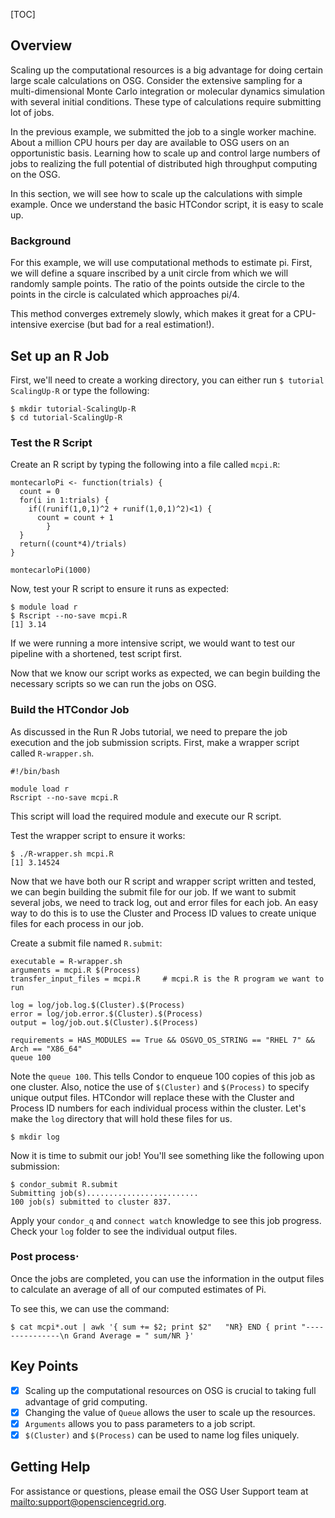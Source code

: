[title]: - "Scaling up compute resources"
[TOC]


## Overview

Scaling up the computational resources is a big advantage for doing
certain large scale calculations on OSG. Consider the extensive
sampling for a multi-dimensional Monte Carlo integration or molecular
dynamics simulation with several initial conditions. These type of
calculations require submitting lot of jobs.

In the previous example, we submitted the job to a single worker
machine. About a million CPU hours per day are available to OSG users
on an opportunistic basis.  Learning how to scale up and control large
numbers of jobs to realizing the full potential of distributed high
throughput computing on the OSG.

In this section, we will see how to scale up the calculations with
simple example. Once we understand the basic HTCondor script, it is easy
to scale up.

### Background

For this example, we will use computational methods to estimate pi. First,
we will define a square inscribed by a unit circle from which we will 
randomly sample points. The ratio of the points outside the circle to 
the points in the circle is calculated which approaches pi/4. 

This method converges extremely slowly, which makes it great for a 
CPU-intensive exercise (but bad for a real estimation!).

## Set up an R Job

First, we'll need to create a working directory, you can either run 
`$ tutorial ScalingUp-R` or type the following:

    $ mkdir tutorial-ScalingUp-R
    $ cd tutorial-ScalingUp-R

### Test the R Script

Create an R script by typing the following into a file called `mcpi.R`:

	montecarloPi <- function(trials) {
	  count = 0
	  for(i in 1:trials) {
	    if((runif(1,0,1)^2 + runif(1,0,1)^2)<1) {
	      count = count + 1
		    }
	  }
	  return((count*4)/trials)
	}
	
	montecarloPi(1000)

Now, test your R script to ensure it runs as expected:

	$ module load r
	$ Rscript --no-save mcpi.R
	[1] 3.14

If we were running a more intensive script, we would want to test our pipeline 
with a shortened, test script first.

Now that we know our script works as expected, we can begin building the 
necessary scripts so we can run the jobs on OSG.

### Build the HTCondor Job

As discussed in the Run R Jobs tutorial, we need to prepare the job 
execution and the job submission scripts. First, make a wrapper script 
called `R-wrapper.sh`. 

	#!/bin/bash

	module load r
	Rscript --no-save mcpi.R

This script will load the required module and execute our R script.

Test the wrapper script to ensure it works:

	$ ./R-wrapper.sh mcpi.R
	[1] 3.14524

Now that we have both our R script and wrapper script written and tested, 
we can begin building the submit file for our job. If we want to submit several 
jobs, we need to track log, out and error files for each
job. An easy way to do this is to use the Cluster and Process ID
values to create unique files for each process in our job.

Create a submit file named `R.submit`:

	executable = R-wrapper.sh
	arguments = mcpi.R $(Process)
	transfer_input_files = mcpi.R     # mcpi.R is the R program we want to run
		
	log = log/job.log.$(Cluster).$(Process)
	error = log/job.error.$(Cluster).$(Process)
	output = log/job.out.$(Cluster).$(Process)  
		
	requirements = HAS_MODULES == True && OSGVO_OS_STRING == "RHEL 7" && Arch == "X86_64"
	queue 100

Note the `queue 100`.  This tells Condor to enqueue 100 copies of this job
as one cluster. Also, notice the use of `$(Cluster)` and `$(Process)` to specify unique 
output files. HTCondor will replace these with the Cluster and Process ID numbers for each 
individual process within the cluster. Let's make the `log` directory that will 
hold these files for us.

	$ mkdir log

Now it is time to submit our job! You'll see something like the following upon submission:

	$ condor_submit R.submit
	Submitting job(s).........................
	100 job(s) submitted to cluster 837.

Apply your `condor_q` and `connect watch` knowledge to see this job
progress. Check your `log` folder to see the individual output files.

### Post process⋅

Once the jobs are completed, you can use the information in the output files 
to calculate an average of all of our computed estimates of Pi.

To see this, we can use the command:

	$ cat mcpi*.out | awk '{ sum += $2; print $2"   "NR} END { print "---------------\n Grand Average = " sum/NR }'

## Key Points
- [x] Scaling up the computational resources on OSG is crucial to taking full advantage of grid computing.
- [x] Changing the value of `Queue` allows the user to scale up the resources.
- [x] `Arguments` allows you to pass parameters to a job script.
- [x] `$(Cluster)` and `$(Process)` can be used to name log files uniquely.

## Getting Help

For assistance or questions, please email the OSG User Support team at 
<mailto:support@opensciencegrid.org>.
